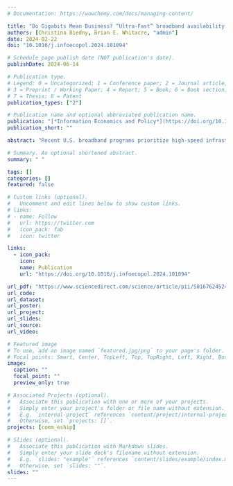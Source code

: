 ```yaml
---
# Documentation: https://wowchemy.com/docs/managing-content/

title: "Do Gigabits Mean Business? “Ultra-Fast” broadband availability's effect on business births"
authors: [Christina Biedny, Brian E. Whitacre, "admin"]
date: 2024-02-22
doi: "10.1016/j.infoecopol.2024.101094"

# Schedule page publish date (NOT publication's date).
publishDate: 2024-06-14

# Publication type.
# Legend: 0 = Uncategorized; 1 = Conference paper; 2 = Journal article;
# 3 = Preprint / Working Paper; 4 = Report; 5 = Book; 6 = Book section;
# 7 = Thesis; 8 = Patent
publication_types: ["2"]

# Publication name and optional abbreviated publication name.
publication: "[*Information Economics and Policy*](https://doi.org/10.1016/j.infoecopol.2024.101094)"
publication_short: ""

abstract: "Recent U.S. broadband programs prioritize high-speed infrastructure with download speeds of 100 megabits per second (Mbps) or more. Some internet providers have already built broadband networks capable of gigabit speeds (1000 Mbps) and more of this infrastructure is likely forthcoming due to increased federal support. The availability of this “ultra-fast” internet may have important implications for business creation. Business-level data from Data Axle is combined with the Federal Communication Commission's Form 477 broadband availability data and aggregated to the census block group level to form a six-year panel from 2015 to 2020. We examine the effects of three thresholds of broadband speed availability on business births per 10,000 population in eight U.S. states using an event study design. Results suggest that 100+ Mbps availability increases business births for at least up to five years after being introduced. The impacts are largest in metro block groups and for select industries. Relative to block groups treated at the 100 Mbps level, access to 250 Mbps shows additional benefits for business creation; however, the results for gigabit speed provision are less conclusive. This may change as technology continues to evolve and ultra-fast speed becomes more necessary for business operations."

# Summary. An optional shortened abstract.
summary: " "

tags: []
categories: []
featured: false

# Custom links (optional).
#   Uncomment and edit lines below to show custom links.
# links:
# - name: Follow
#   url: https://twitter.com
#   icon_pack: fab
#   icon: twitter

links:
  - icon_pack:
    icon:
    name: Publication
    url: "https://doi.org/10.1016/j.infoecopol.2024.101094"

url_pdf: "https://www.sciencedirect.com/science/article/pii/S0167624524000167/pdfft"
url_code:
url_dataset:
url_poster:
url_project:
url_slides:
url_source:
url_video:

# Featured image
# To use, add an image named `featured.jpg/png` to your page's folder.
# Focal points: Smart, Center, TopLeft, Top, TopRight, Left, Right, BottomLeft, Bottom, BottomRight.
image:
  caption: ""
  focal_point: ""
  preview_only: true

# Associated Projects (optional).
#   Associate this publication with one or more of your projects.
#   Simply enter your project's folder or file name without extension.
#   E.g. `internal-project` references `content/project/internal-project/index.md`.
#   Otherwise, set `projects: []`.
projects: [comm_eship]

# Slides (optional).
#   Associate this publication with Markdown slides.
#   Simply enter your slide deck's filename without extension.
#   E.g. `slides: "example"` references `content/slides/example/index.md`.
#   Otherwise, set `slides: ""`.
slides: ""
---
```


